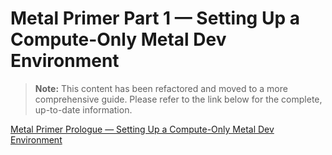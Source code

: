 # Metal Primer Part 1 — Setting Up a Compute-Only Metal Dev Environment

> **Note:** This content has been refactored and moved to a more comprehensive guide. Please refer to the link below for the complete, up-to-date information.

[Metal Primer Prologue — Setting Up a Compute-Only Metal Dev Environment](../cuda-metal-primer/00-Metal-Primer-Prologue.md)